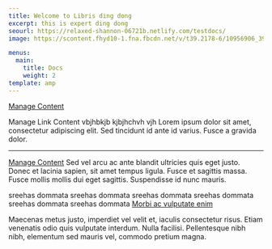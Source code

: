 ```yaml
---
title: Welcome to Libris ding dong
excerpt: this is expert ding dong
seourl: https://relaxed-shannon-06721b.netlify.com/testdocs/
image: https://scontent.fhyd10-1.fna.fbcdn.net/v/t39.2178-6/10956906_396737803821010_168799778_n.png?_nc_cat=107&_nc_sid=5ca315&_nc_ohc=PEnDF3-62I0AX8-ZC82&_nc_ht=scontent.fhyd10-1.fna&oh=19d4e17ff868cf838aff8393c815923f&oe=5E9693C0

menus:
  main:
    title: Docs
    weight: 2
template: amp
---
```

<a href="/docs/manage-content/">Manage Content</a>
<Link
      to="/docs/manage-content/"
      activeStyle={{ color: "red" }}
    >
      Manage Link Content
    </Link>
    vbjhbkjb kjbjhchvh vjh
Lorem ipsum dolor sit amet, consectetur adipiscing elit. Sed tincidunt id ante id varius. Fusce a gravida dolor.

***
<a href="/docs/manage-content/">Manage Content</a>
Sed vel arcu ac ante blandit ultricies quis eget justo. Donec et lacinia sapien, sit amet tempus ligula. Fusce et sagittis massa. Fusce mollis mollis dui eget sagittis. Suspendisse id nunc mauris.

sreehas dommata
sreehas dommata
sreehas dommata
sreehas dommata
sreehas dommata
sreehas dommata
[Morbi ac vulputate enim](https://stackbit.com)

Maecenas metus justo, imperdiet vel velit et, iaculis consectetur risus. Etiam venenatis odio quis vulputate interdum. Nulla facilisi. Pellentesque nibh nibh, elementum sed mauris vel, commodo pretium magna.
